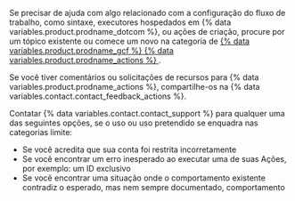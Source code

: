 Se precisar de ajuda com algo relacionado com a configuração do fluxo de trabalho, como sintaxe, executores hospedados em {% data variables.product.prodname_dotcom %}, ou ações de criação, procure por um tópico existente ou comece um novo na categoria de [{% data variables.product.prodname_gcf %} {% data variables.product.prodname_actions %} ](https://github.community/c/code-to-cloud/github-actions/41).

Se você tiver comentários ou solicitações de recursos para {% data variables.product.prodname_actions %}, compartilhe-os na {% data variables.contact.contact_feedback_actions %}.

Contatar {% data variables.contact.contact_support %} para qualquer uma das seguintes opções, se o uso ou uso pretendido se enquadra nas categorias limite:

* Se você acredita que sua conta foi restrita incorretamente
* Se você encontrar um erro inesperado ao executar uma de suas Ações, por exemplo: um ID exclusivo
* Se você encontrar uma situação onde o comportamento existente contradiz o esperado, mas nem sempre documentado, comportamento
